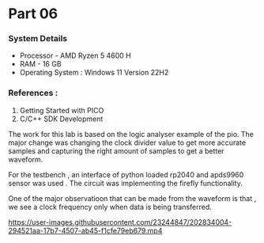 # Part 06 #

### System Details
- Processor - AMD Ryzen 5 4600 H
- RAM - 16 GB
- Operating System : Windows 11 Version 22H2

### References : 
1) Getting Started with PICO 
2) C/C++ SDK Development

The work for this lab is based on the logic analyser example of the pio.  The major change was changing the clock divider value to get more accurate samples and capturing the right amount of samples to get a better waveform. 

For the testbench , an interface of python loaded rp2040 and apds9960 sensor was used . The circuit was implementing the firefly functionality. 

One of the major observatioon that can be made from the waveform is that , we see a clock frequency only when data is being transferred. 



https://user-images.githubusercontent.com/23244847/202834004-294521aa-17b7-4507-ab45-f1cfe79eb679.mp4

